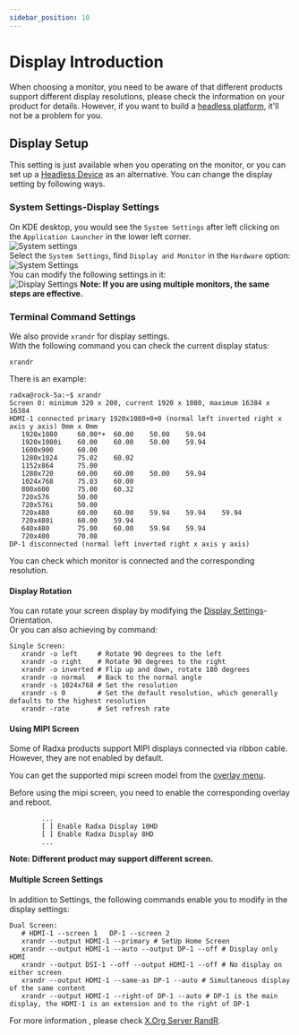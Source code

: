 ```yaml
---
sidebar_position: 10
---
```


# Display Introduction

When choosing a monitor, you need to be aware of that different products support different display resolutions, please check the information on your product for details.
However, if you want to build a [headless platform](headless), it'll not be a problem for you.

## Display Setup

This setting is just available when you operating on the monitor, or you can set up a [Headless Device](headless) as an alternative. You can change the display setting by following ways.

### System Settings-Display Settings

On KDE desktop, you would see the `System Settings` after left clicking on the `Application Launcher` in the lower left corner.  
![System settings](/img/configuration/start_sys_setting.webp)  
Select the `System Settings`, find `Display and Monitor` in the `Hardware` option:  
![System Settings](/img/configuration/system_setting.webp)  
You can modify the following settings in it:  
![Display Settings](/img/configuration/display_setting.webp)
**Note: If you are using multiple monitors, the same steps are effective.**

### Terminal Command Settings

We also provide `xrandr` for display settings.  
With the following command you can check the current display status:

```
xrandr
```

There is an example:

```
radxa@rock-5a:~$ xrandr
Screen 0: minimum 320 x 200, current 1920 x 1080, maximum 16384 x 16384
HDMI-1 connected primary 1920x1080+0+0 (normal left inverted right x axis y axis) 0mm x 0mm
   1920x1080     60.00*+  60.00    50.00    59.94
   1920x1080i    60.00    60.00    50.00    59.94
   1600x900      60.00
   1280x1024     75.02    60.02
   1152x864      75.00
   1280x720      60.00    60.00    50.00    59.94
   1024x768      75.03    60.00
   800x600       75.00    60.32
   720x576       50.00
   720x576i      50.00
   720x480       60.00    60.00    59.94    59.94    59.94
   720x480i      60.00    59.94
   640x480       75.00    60.00    59.94    59.94
   720x400       70.08
DP-1 disconnected (normal left inverted right x axis y axis)
```

You can check which monitor is connected and the corresponding resolution.

#### Display Rotation

You can rotate your screen display by modifying the [Display Settings](display#system-settings-display-settings)-Orientation.  
Or you can also achieving by command:

```
Single Screen:
   xrandr -o left     # Rotate 90 degrees to the left
   xrandr -o right    # Rotate 90 degrees to the right
   xrandr -o inverted # Flip up and down, rotate 180 degrees
   xrandr -o normal   # Back to the normal angle
   xrandr -s 1024x768 # Set the resolution
   xrandr -s 0        # Set the default resolution, which generally defaults to the highest resolution
   xrandr -rate       # Set refresh rate
```

#### Using MIPI Screen

Some of Radxa products support MIPI displays connected via ribbon cable. However, they are not enabled by default.

You can get the supported mipi screen model from the [overlay menu](/radxa-os/rsetup/devicetree#how-to-enable-an-overlay).

Before using the mipi screen, you need to enable the corresponding overlay and reboot.

```
        ...
        [ ] Enable Radxa Display 10HD
        [ ] Enable Radxa Display 8HD
        ...
```

**Note: Different product may support different screen.**

#### Multiple Screen Settings

In addition to Settings, the following commands enable you to modify in the display settings:

```
Dual Screen:
   # HDMI-1 --screen 1   DP-1 --screen 2
   xrandr --output HDMI-1 --primary # SetUp Home Screen
   xrandr --output HDMI-1 --auto --output DP-1 --off # Display only HDMI
   xrandr --output DSI-1 --off --output HDMI-1 --off # No display on either screen
   xrandr --output HDMI-1 --same-as DP-1 --auto # Simultaneous display of the same content
   xrandr --output HDMI-1 --right-of DP-1 --auto # DP-1 is the main display, the HDMI-1 is an extension and to the right of DP-1
```

For more information , please check [X.Org Server RandR](https://en.wikipedia.org/wiki/X.Org_Server#Other_DDX_components).
